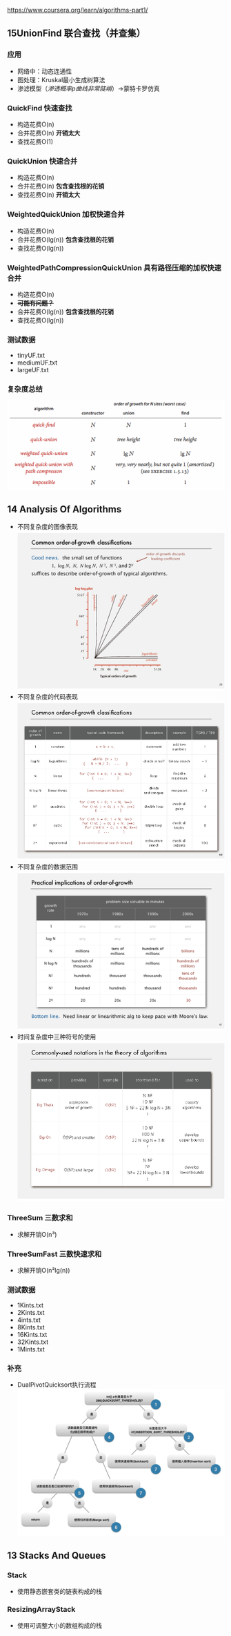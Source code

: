 https://www.coursera.org/learn/algorithms-part1/
## 15UnionFind 联合查找（并查集）
### 应用
- 网络中：动态连通性
- 图处理：Kruskal最小生成树算法
- 渗滤模型（_渗透概率p曲线非常陡峭_）->蒙特卡罗仿真
### QuickFind 快速查找
- 构造花费O(n)
- 合并花费O(n) **开销太大**
- 查找花费O(1)
### QuickUnion 快速合并
- 构造花费O(n)
- 合并花费O(n) **包含查找根的花销**
- 查找花费O(n) **开销太大**
### WeightedQuickUnion 加权快速合并
- 构造花费O(n)
- 合并花费O(lg(n)) **包含查找根的花销**
- 查找花费O(lg(n))
### WeightedPathCompressionQuickUnion 具有路径压缩的加权快速合并
- 构造花费O(n)
- ~~**可能有问题？**~~
- 合并花费O(lg(n)) **包含查找根的花销**
- 查找花费O(lg(n))
### 测试数据
- tinyUF.txt
- mediumUF.txt
- largeUF.txt
### 复杂度总结
![uf-performance](img/15uf-performance.png)
## 14 Analysis Of Algorithms
- 不同复杂度的图像表现
![](img/14AnalysisOfAlgorithms_1.png)
- 不同复杂度的代码表现
![](img/14AnalysisOfAlgorithms_2.png)
- 不同复杂度的数据范围
![](img/14AnalysisOfAlgorithms_3.png)
- 时间复杂度中三种符号的使用
![](img/14AnalysisOfAlgorithms_4.png)
### ThreeSum 三数求和
- 求解开销O(n³)
### ThreeSumFast 三数快速求和
- 求解开销O(n²lg(n))
### 测试数据
- 1Kints.txt
- 2Kints.txt
- 4ints.txt
- 8Kints.txt
- 16Kints.txt
- 32Kints.txt
- 1Mints.txt
### 补充
- DualPivotQuicksort执行流程
![](img/14DualPivotQuicksort.png)
## 13 Stacks And Queues
### Stack
- 使用静态嵌套类的链表构成的栈
### ResizingArrayStack
- 使用可调整大小的数组构成的栈

